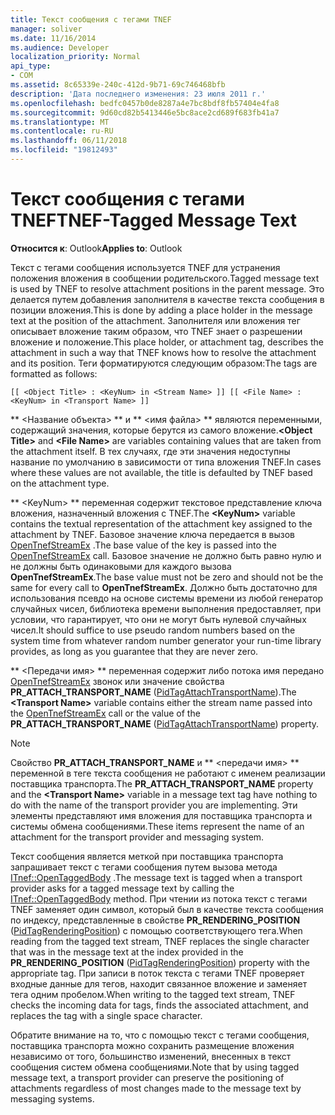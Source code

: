 ```yaml
---
title: Текст сообщения с тегами TNEF
manager: soliver
ms.date: 11/16/2014
ms.audience: Developer
localization_priority: Normal
api_type:
- COM
ms.assetid: 8c65339e-240c-412d-9b71-69c746468bfb
description: 'Дата последнего изменения: 23 июля 2011 г.'
ms.openlocfilehash: bedfc0457b0de8287a4e7bc8bdf8fb57404e4fa8
ms.sourcegitcommit: 9d60cd82b5413446e5bc8ace2cd689f683fb41a7
ms.translationtype: MT
ms.contentlocale: ru-RU
ms.lasthandoff: 06/11/2018
ms.locfileid: "19812493"
---
```

# <a name="tnef-tagged-message-text"></a><span data-ttu-id="012dc-103">Текст сообщения с тегами TNEF</span><span class="sxs-lookup"><span data-stu-id="012dc-103">TNEF-Tagged Message Text</span></span>

  
  
<span data-ttu-id="012dc-104">**Относится к**: Outlook</span><span class="sxs-lookup"><span data-stu-id="012dc-104">**Applies to**: Outlook</span></span> 
  
<span data-ttu-id="012dc-105">Текст с тегами сообщения используется TNEF для устранения положения вложения в сообщении родительского.</span><span class="sxs-lookup"><span data-stu-id="012dc-105">Tagged message text is used by TNEF to resolve attachment positions in the parent message.</span></span> <span data-ttu-id="012dc-106">Это делается путем добавления заполнителя в качестве текста сообщения в позиции вложения.</span><span class="sxs-lookup"><span data-stu-id="012dc-106">This is done by adding a place holder in the message text at the position of the attachment.</span></span> <span data-ttu-id="012dc-107">Заполнителя или вложения тег описывает вложение таким образом, что TNEF знает о разрешении вложение и положение.</span><span class="sxs-lookup"><span data-stu-id="012dc-107">This place holder, or attachment tag, describes the attachment in such a way that TNEF knows how to resolve the attachment and its position.</span></span> <span data-ttu-id="012dc-108">Теги форматируются следующим образом:</span><span class="sxs-lookup"><span data-stu-id="012dc-108">The tags are formatted as follows:</span></span>
  
 `[[ <Object Title> : <KeyNum> in <Stream Name> ]] [[ <File Name> : <KeyNum> in <Transport Name> ]]`
  
 <span data-ttu-id="012dc-109">** \<Название объекта\> ** и ** \<имя файла\> ** являются переменными, содержащий значения, которые берутся из самого вложение.</span><span class="sxs-lookup"><span data-stu-id="012dc-109">**\<Object Title\>** and **\<File Name\>** are variables containing values that are taken from the attachment itself.</span></span> <span data-ttu-id="012dc-110">В тех случаях, где эти значения недоступны название по умолчанию в зависимости от типа вложения TNEF.</span><span class="sxs-lookup"><span data-stu-id="012dc-110">In cases where these values are not available, the title is defaulted by TNEF based on the attachment type.</span></span> 
  
<span data-ttu-id="012dc-111">** \<KeyNum\> ** переменная содержит текстовое представление ключа вложения, назначенный вложения с TNEF.</span><span class="sxs-lookup"><span data-stu-id="012dc-111">The **\<KeyNum\>** variable contains the textual representation of the attachment key assigned to the attachment by TNEF.</span></span> <span data-ttu-id="012dc-112">Базовое значение ключа передается в вызов [OpenTnefStreamEx](opentnefstreamex.md) .</span><span class="sxs-lookup"><span data-stu-id="012dc-112">The base value of the key is passed into the [OpenTnefStreamEx](opentnefstreamex.md) call.</span></span> <span data-ttu-id="012dc-113">Базовое значение не должно быть равно нулю и не должны быть одинаковыми для каждого вызова **OpenTnefStreamEx**.</span><span class="sxs-lookup"><span data-stu-id="012dc-113">The base value must not be zero and should not be the same for every call to **OpenTnefStreamEx**.</span></span> <span data-ttu-id="012dc-114">Должно быть достаточно для использования псевдо на основе системы времени из любой генератор случайных чисел, библиотека времени выполнения предоставляет, при условии, что гарантирует, что они не могут быть нулевой случайных чисел.</span><span class="sxs-lookup"><span data-stu-id="012dc-114">It should suffice to use pseudo random numbers based on the system time from whatever random number generator your run-time library provides, as long as you guarantee that they are never zero.</span></span>
  
<span data-ttu-id="012dc-115">** \<Передачи имя\> ** переменная содержит либо потока имя передано [OpenTnefStreamEx](opentnefstreamex.md) звонок или значение свойства **PR_ATTACH_TRANSPORT_NAME** ([PidTagAttachTransportName](pidtagattachtransportname-canonical-property.md)).</span><span class="sxs-lookup"><span data-stu-id="012dc-115">The **\<Transport Name\>** variable contains either the stream name passed into the [OpenTnefStreamEx](opentnefstreamex.md) call or the value of the **PR_ATTACH_TRANSPORT_NAME** ([PidTagAttachTransportName](pidtagattachtransportname-canonical-property.md)) property.</span></span>
  
> [!NOTE]
> <span data-ttu-id="012dc-116">Свойство **PR_ATTACH_TRANSPORT_NAME** и ** \<передачи имя\> ** переменной в теге текста сообщения не работают с именем реализации поставщика транспорта.</span><span class="sxs-lookup"><span data-stu-id="012dc-116">The **PR_ATTACH_TRANSPORT_NAME** property and the **\<Transport Name\>** variable in a message text tag have nothing to do with the name of the transport provider you are implementing.</span></span> <span data-ttu-id="012dc-117">Эти элементы представляют имя вложения для поставщика транспорта и системы обмена сообщениями.</span><span class="sxs-lookup"><span data-stu-id="012dc-117">These items represent the name of an attachment for the transport provider and messaging system.</span></span> 
  
<span data-ttu-id="012dc-118">Текст сообщения является меткой при поставщика транспорта запрашивает текст с тегами сообщения путем вызова метода [ITnef::OpenTaggedBody](itnef-opentaggedbody.md) .</span><span class="sxs-lookup"><span data-stu-id="012dc-118">The message text is tagged when a transport provider asks for a tagged message text by calling the [ITnef::OpenTaggedBody](itnef-opentaggedbody.md) method.</span></span> <span data-ttu-id="012dc-119">При чтении из потока текст с тегами TNEF заменяет один символ, который был в качестве текста сообщения по индексу, представленные в свойстве **PR_RENDERING_POSITION** ([PidTagRenderingPosition](pidtagrenderingposition-canonical-property.md)) с помощью соответствующего тега.</span><span class="sxs-lookup"><span data-stu-id="012dc-119">When reading from the tagged text stream, TNEF replaces the single character that was in the message text at the index provided in the **PR_RENDERING_POSITION** ([PidTagRenderingPosition](pidtagrenderingposition-canonical-property.md)) property with the appropriate tag.</span></span> <span data-ttu-id="012dc-120">При записи в поток текста с тегами TNEF проверяет входные данные для тегов, находит связанное вложение и заменяет тега одним пробелом.</span><span class="sxs-lookup"><span data-stu-id="012dc-120">When writing to the tagged text stream, TNEF checks the incoming data for tags, finds the associated attachment, and replaces the tag with a single space character.</span></span>
  
<span data-ttu-id="012dc-121">Обратите внимание на то, что с помощью текст с тегами сообщения, поставщика транспорта можно сохранить размещение вложения независимо от того, большинство изменений, внесенных в текст сообщения систем обмена сообщениями.</span><span class="sxs-lookup"><span data-stu-id="012dc-121">Note that by using tagged message text, a transport provider can preserve the positioning of attachments regardless of most changes made to the message text by messaging systems.</span></span>
  

